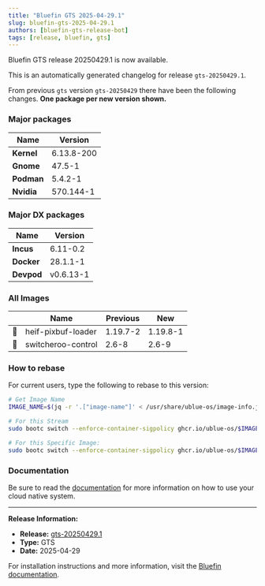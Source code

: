 ```yaml
---
title: "Bluefin GTS 2025-04-29.1"
slug: bluefin-gts-2025-04-29.1
authors: [bluefin-gts-release-bot]
tags: [release, bluefin, gts]
---
```


Bluefin GTS release 20250429.1 is now available.

This is an automatically generated changelog for release `gts-20250429.1`.

From previous `gts` version `gts-20250429` there have been the following changes. **One package per new version shown.**

### Major packages

| Name       | Version    |
| ---------- | ---------- |
| **Kernel** | 6.13.8-200 |
| **Gnome**  | 47.5-1     |
| **Podman** | 5.4.2-1    |
| **Nvidia** | 570.144-1  |

### Major DX packages

| Name       | Version   |
| ---------- | --------- |
| **Incus**  | 6.11-0.2  |
| **Docker** | 28.1.1-1  |
| **Devpod** | v0.6.13-1 |

### All Images

|     | Name               | Previous | New      |
| --- | ------------------ | -------- | -------- |
| 🔄  | heif-pixbuf-loader | 1.19.7-2 | 1.19.8-1 |
| 🔄  | switcheroo-control | 2.6-8    | 2.6-9    |

### How to rebase

For current users, type the following to rebase to this version:

```bash
# Get Image Name
IMAGE_NAME=$(jq -r '.["image-name"]' < /usr/share/ublue-os/image-info.json)

# For this Stream
sudo bootc switch --enforce-container-sigpolicy ghcr.io/ublue-os/$IMAGE_NAME:gts

# For this Specific Image:
sudo bootc switch --enforce-container-sigpolicy ghcr.io/ublue-os/$IMAGE_NAME:gts-20250429.1
```

### Documentation

Be sure to read the [documentation](https://docs.projectbluefin.io/) for more information
on how to use your cloud native system.

---

**Release Information:**

- **Release:** [gts-20250429.1](https://github.com/ublue-os/bluefin/releases/tag/gts-20250429.1)
- **Type:** GTS
- **Date:** 2025-04-29

For installation instructions and more information, visit the [Bluefin documentation](https://docs.projectbluefin.io/).
